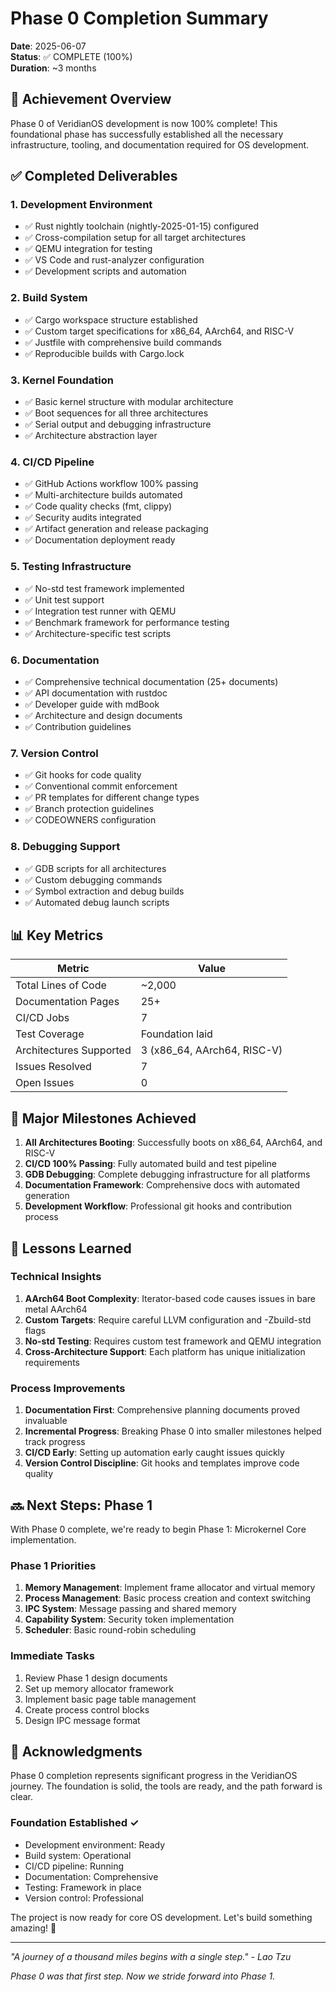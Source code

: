 # Phase 0 Completion Summary

**Date**: 2025-06-07  
**Status**: ✅ COMPLETE (100%)  
**Duration**: ~3 months  

## 🎉 Achievement Overview

Phase 0 of VeridianOS development is now 100% complete! This foundational phase has successfully established all the necessary infrastructure, tooling, and documentation required for OS development.

## ✅ Completed Deliverables

### 1. Development Environment
- ✅ Rust nightly toolchain (nightly-2025-01-15) configured
- ✅ Cross-compilation setup for all target architectures
- ✅ QEMU integration for testing
- ✅ VS Code and rust-analyzer configuration
- ✅ Development scripts and automation

### 2. Build System
- ✅ Cargo workspace structure established
- ✅ Custom target specifications for x86_64, AArch64, and RISC-V
- ✅ Justfile with comprehensive build commands
- ✅ Reproducible builds with Cargo.lock

### 3. Kernel Foundation
- ✅ Basic kernel structure with modular architecture
- ✅ Boot sequences for all three architectures
- ✅ Serial output and debugging infrastructure
- ✅ Architecture abstraction layer

### 4. CI/CD Pipeline
- ✅ GitHub Actions workflow 100% passing
- ✅ Multi-architecture builds automated
- ✅ Code quality checks (fmt, clippy)
- ✅ Security audits integrated
- ✅ Artifact generation and release packaging
- ✅ Documentation deployment ready

### 5. Testing Infrastructure
- ✅ No-std test framework implemented
- ✅ Unit test support
- ✅ Integration test runner with QEMU
- ✅ Benchmark framework for performance testing
- ✅ Architecture-specific test scripts

### 6. Documentation
- ✅ Comprehensive technical documentation (25+ documents)
- ✅ API documentation with rustdoc
- ✅ Developer guide with mdBook
- ✅ Architecture and design documents
- ✅ Contribution guidelines

### 7. Version Control
- ✅ Git hooks for code quality
- ✅ Conventional commit enforcement
- ✅ PR templates for different change types
- ✅ Branch protection guidelines
- ✅ CODEOWNERS configuration

### 8. Debugging Support
- ✅ GDB scripts for all architectures
- ✅ Custom debugging commands
- ✅ Symbol extraction and debug builds
- ✅ Automated debug launch scripts

## 📊 Key Metrics

| Metric | Value |
|--------|-------|
| Total Lines of Code | ~2,000 |
| Documentation Pages | 25+ |
| CI/CD Jobs | 7 |
| Test Coverage | Foundation laid |
| Architectures Supported | 3 (x86_64, AArch64, RISC-V) |
| Issues Resolved | 7 |
| Open Issues | 0 |

## 🚀 Major Milestones Achieved

1. **All Architectures Booting**: Successfully boots on x86_64, AArch64, and RISC-V
2. **CI/CD 100% Passing**: Fully automated build and test pipeline
3. **GDB Debugging**: Complete debugging infrastructure for all platforms
4. **Documentation Framework**: Comprehensive docs with automated generation
5. **Development Workflow**: Professional git hooks and contribution process

## 📝 Lessons Learned

### Technical Insights
1. **AArch64 Boot Complexity**: Iterator-based code causes issues in bare metal AArch64
2. **Custom Targets**: Require careful LLVM configuration and -Zbuild-std flags
3. **No-std Testing**: Requires custom test framework and QEMU integration
4. **Cross-Architecture Support**: Each platform has unique initialization requirements

### Process Improvements
1. **Documentation First**: Comprehensive planning documents proved invaluable
2. **Incremental Progress**: Breaking Phase 0 into smaller milestones helped track progress
3. **CI/CD Early**: Setting up automation early caught issues quickly
4. **Version Control Discipline**: Git hooks and templates improve code quality

## 🔜 Next Steps: Phase 1

With Phase 0 complete, we're ready to begin Phase 1: Microkernel Core implementation.

### Phase 1 Priorities
1. **Memory Management**: Implement frame allocator and virtual memory
2. **Process Management**: Basic process creation and context switching
3. **IPC System**: Message passing and shared memory
4. **Capability System**: Security token implementation
5. **Scheduler**: Basic round-robin scheduling

### Immediate Tasks
1. Review Phase 1 design documents
2. Set up memory allocator framework
3. Implement basic page table management
4. Create process control blocks
5. Design IPC message format

## 🙏 Acknowledgments

Phase 0 completion represents significant progress in the VeridianOS journey. The foundation is solid, the tools are ready, and the path forward is clear.

### Foundation Established ✓
- Development environment: Ready
- Build system: Operational  
- CI/CD pipeline: Running
- Documentation: Comprehensive
- Testing: Framework in place
- Version control: Professional

The project is now ready for core OS development. Let's build something amazing! 🚀

---

*"A journey of a thousand miles begins with a single step." - Lao Tzu*

*Phase 0 was that first step. Now we stride forward into Phase 1.*